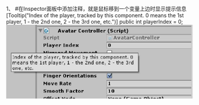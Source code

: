 1、
#在Inspector面板中添加注释，就是鼠标移到一个变量上边时显示提示信息\
[Tooltip("Index of the player, tracked by this component. 0 means the 1st player, 1 - the 2nd one, 2 - the 3rd one, etc.")]
public int playerIndex = 0;
![tooltip](https://github.com/Freecss123456/unity3D/blob/master/image/unity_tooltip1.JPG)
